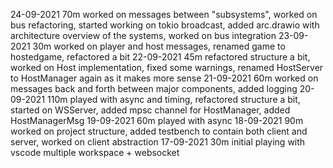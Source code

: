 24-09-2021  70m worked on messages between "subsystems", worked on bus refactoring, started working on tokio broadcast, added arc.drawio with architecture overview of the systems, worked on bus integration
23-09-2021  30m worked on player and host messages, renamed game to hostedgame, refactored a bit
22-09-2021  45m refactored structure a bit, worked on Host implementation, fixed some warnings, renamed HostServer to HostManager again as it makes more sense
21-09-2021  60m worked on messages back and forth between major components, added logging
20-09-2021  110m played with async and timing, refactored structure a bit, started on WSServer, added mpsc channel for HostManager, added HostManagerMsg
19-09-2021  60m played with async
18-09-2021  90m worked on project structure, added testbench to contain both client and server, worked on client abstraction
17-09-2021  30m initial playing with vscode multiple workspace + websocket